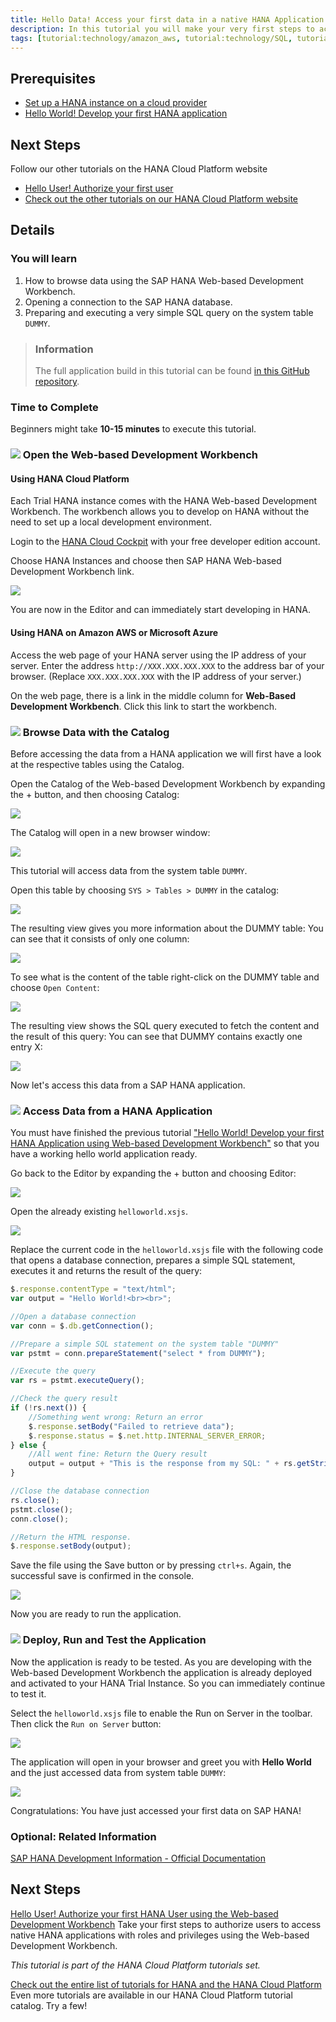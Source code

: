 ```yaml
---
title: Hello Data! Access your first data in a native HANA Application
description: In this tutorial you will make your very first steps to access data on HANA. This tutorial will write a native HANA application, using the Web-based Development Workbench.
tags: [tutorial:technology/amazon_aws, tutorial:technology/SQL, tutorial:product/hcp_cloud_connector, tutorial:product/hcp, tutorial:interest/gettingstarted, tutorial:product/hcp_web_workbench]
---
```


## Prerequisites  
- [Set up a HANA instance on a cloud provider](http://go.sap.com/developer/tutorials/setup-hana-for-cloud.html)
- [Hello World!  Develop your first HANA application](http://go.sap.com/developer/tutorials/hana-web-development-workbench.html)

## Next Steps
Follow our other tutorials on the HANA Cloud Platform website
- [Hello User!  Authorize your first user](http://hcp.sap.com/developers/TutorialCatalog/nat200_03_native_hana_hello_user_with_webide)
- [Check out the other tutorials on our HANA Cloud Platform website](http://hcp.sap.com/developers/TutorialCatalog.html)

## Details

### You will learn  
1. How to browse data using the SAP HANA Web-based Development Workbench.
2. Opening a connection to the SAP HANA database.
3. Preparing and executing a very simple SQL query on the system table ```DUMMY```.

> ### Information
>The full application build in this tutorial can be found [in this GitHub repository](https://github.com/SAP/cloud-hana-helloworld/).

### Time to Complete
Beginners might take **10-15 minutes** to execute this tutorial.


### ![](http://go.sap.com/dam/application/shared/icons/icon_gold_circle_01.svg) Open the Web-based Development Workbench

#### Using HANA Cloud Platform
Each Trial HANA instance comes with the HANA Web-based Development Workbench. The workbench allows you to develop on HANA without the need to set up a local development environment.

Login to the [HANA Cloud Cockpit](https://account.hanatrial.ondemand.com/cockpit) with your free developer edition account.

Choose HANA Instances and choose then SAP HANA Web-based Development Workbench link.

![](https://raw.githubusercontent.com/SAPDocuments/Tutorials/master/tutorials/hana-data-access-and-authorizations/1.png)

You are now in the Editor and can immediately start developing in HANA.

#### Using HANA on Amazon AWS or Microsoft Azure

Access the web page of your HANA server using the IP address of your server.  Enter the address ```http://XXX.XXX.XXX.XXX``` to the address bar of your browser. (Replace ```XXX.XXX.XXX.XXX``` with the IP address of your server.)

On the web page, there is a link in the middle column for **Web-Based Development Workbench**.  Click this link to start the workbench.


### ![](http://go.sap.com/dam/application/shared/icons/icon_gold_circle_02.svg) Browse Data with the Catalog

Before accessing the data from a HANA application we will first have a look at the respective tables using the Catalog.

Open the Catalog of the Web-based Development Workbench by expanding the + button,  and then choosing Catalog:

![](https://raw.githubusercontent.com/SAPDocuments/Tutorials/master/tutorials/hana-data-access-and-authorizations/2.png)

The Catalog will open in a new browser window:

![](https://raw.githubusercontent.com/SAPDocuments/Tutorials/master/tutorials/hana-data-access-and-authorizations/3.png)

This tutorial will access data from the system table ```DUMMY```.

Open this table by choosing ```SYS > Tables > DUMMY``` in the catalog:

![](https://raw.githubusercontent.com/SAPDocuments/Tutorials/master/tutorials/hana-data-access-and-authorizations/4.png)

The resulting view gives you more information about the DUMMY table: You can see that it consists of only one column:

![](https://raw.githubusercontent.com/SAPDocuments/Tutorials/master/tutorials/hana-data-access-and-authorizations/5.png)

To see what is the content of the table right-click on the DUMMY table and choose ```Open Content```:

![](https://raw.githubusercontent.com/SAPDocuments/Tutorials/master/tutorials/hana-data-access-and-authorizations/6.png)

The resulting view shows the SQL query executed to fetch the content and the result of this query: You can see that DUMMY contains exactly one entry X:

![](https://raw.githubusercontent.com/SAPDocuments/Tutorials/master/tutorials/hana-data-access-and-authorizations/7.png)

Now let's access this data from a SAP HANA application.


### ![](http://go.sap.com/dam/application/shared/icons/icon_gold_circle_03.svg) Access Data from a HANA Application

You must have finished the previous tutorial ["Hello World! Develop your first HANA Application using Web-based Development Workbench"](http://go.sap.com/developer/tutorials/hana-web-development-workbench.html) so that you have a working hello world application ready.

Go back to the Editor by expanding the + button and choosing Editor:

![](https://raw.githubusercontent.com/SAPDocuments/Tutorials/master/tutorials/hana-data-access-and-authorizations/8.png)

Open the already existing ```helloworld.xsjs```.

![](https://raw.githubusercontent.com/SAPDocuments/Tutorials/master/tutorials/hana-data-access-and-authorizations/9.png)

Replace the current code in the ```helloworld.xsjs``` file with the following code that opens a database connection, prepares a simple SQL statement, executes it and returns the result of the query:

```js
$.response.contentType = "text/html";
var output = "Hello World!<br><br>";

//Open a database connection
var conn = $.db.getConnection();

//Prepare a simple SQL statement on the system table "DUMMY"
var pstmt = conn.prepareStatement("select * from DUMMY");

//Execute the query
var rs = pstmt.executeQuery();

//Check the query result
if (!rs.next()) {
    //Something went wrong: Return an error
    $.response.setBody("Failed to retrieve data");
    $.response.status = $.net.http.INTERNAL_SERVER_ERROR;
} else {
    //All went fine: Return the Query result
    output = output + "This is the response from my SQL: " + rs.getString(1);
}

//Close the database connection
rs.close();
pstmt.close();
conn.close();

//Return the HTML response.
$.response.setBody(output);
```
Save the file using the Save button or by pressing ```ctrl+s```. Again, the successful save is confirmed in the console.

![](https://raw.githubusercontent.com/SAPDocuments/Tutorials/master/tutorials/hana-data-access-and-authorizations/10.png)

Now you are ready to run the application.


### ![](http://go.sap.com/dam/application/shared/icons/icon_gold_circle_04.svg) Deploy, Run and Test the Application

Now the application is ready to be tested. As you are developing with the Web-based Development Workbench the application is already deployed and activated to your HANA Trial Instance. So you can immediately continue to test it.

Select the ```helloworld.xsjs``` file to enable the Run on Server in the toolbar. Then click the ```Run on Server``` button:

![](https://raw.githubusercontent.com/SAPDocuments/Tutorials/master/tutorials/hana-data-access-and-authorizations/11.png)

The application will open in your browser and greet you with **Hello World** and the just accessed data from system table ```DUMMY```:

![](https://raw.githubusercontent.com/SAPDocuments/Tutorials/master/tutorials/hana-data-access-and-authorizations/12.png)

Congratulations: You have just accessed your first data on SAP HANA!


### Optional: Related Information
[SAP HANA Development Information - Official Documentation](http://help.sap.com/hana_platform#section6)

## Next Steps
[Hello User! Authorize your first HANA User using the Web-based Development Workbench](http://hcp.sap.com/developers/TutorialCatalog/nat200_03_native_hana_hello_user_with_webide.html)
Take your first steps to authorize users to access native HANA applications with roles and privileges using the Web-based Development Workbench.

*This tutorial is part of the HANA Cloud Platform tutorials set.*

[Check out the entire list of tutorials for HANA and the HANA Cloud Platform](http://hcp.sap.com/developers/TutorialCatalog.html)
Even more tutorials are available in our HANA Cloud Platform tutorial catalog.  Try a few!
